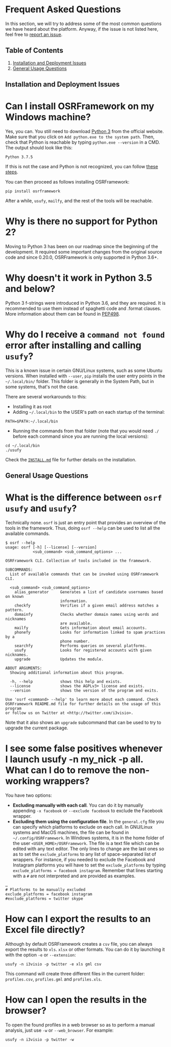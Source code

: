 Frequent Asked Questions
========================

In this section, we will try to address some of the most common questions we have heard about the platform.
Anyway, if the issue is not listed here, feel free to [report an issue](https://github.com/i3visio/osrframework/issues/new).

Table of Contents
------------------

1. [Installation and Deployment Issues](#installation-and-deployment-issues)
2. [General Usage Questions](#general-usage-questions)

Installation and Deployment Issues
----------------------------------

# Can I install OSRFramework on my Windows machine?

Yes, you can.
You still need to download [Python 3](https://www.python.org/downloads/release/python-2715/) from the official website.
Make sure that you click on `Add python.exe to the system path`.
Then, check that Python is reachable by typing `python.exe --version` in a CMD.
The output should look like this:

```
Python 3.7.5
```

If this is not the case and Python is not recognized, you can follow [these steps](https://superuser.com/questions/143119/how-do-i-add-python-to-the-windows-path).

You can then proceed as follows installing OSRFramework:

```
pip install osrframework
```

After a while, `usufy`, `mailfy`, and the rest of the tools will be reachable.


# Why is there no support for Python 2?

Moving to Python 3 has been on our roadmap since the beginning of the development.
It required some important changes from the original source code and since 0.20.0, OSRFramework is only supported in Python 3.6+.

# Why doesn't it work in Python 3.5 and below?

Python 3 f-strings were introduced in Python 3.6, and they are required.
It is recommended to use them instead of spaghetti code and .format clauses.
More information about them can be found in [PEP498](https://www.python.org/dev/peps/pep-0498/).

# Why do I receive a `command not found` error after installing and calling `usufy`?

This is a known issue in certain GNU/Linux systems, such as some Ubuntu versions.
When installed with `--user`, `pip` installs the user entry points in the `~/.local/bin/` folder.
This folder is generally in the System Path, but in some systems, that's not the case.

There are several workarounds to this:

- Installing it as root
- Adding `~/.local/bin` to the USER's path on each startup of the terminal:

```
PATH=$PATH:~/.local/bin
```

- Running the commands from that folder (note that you would need `./` before each command since you are running the local versions):
```
cd ~/.local/bin
./usufy
```

Check the [`INSTALL.md`](INSTALL.md) file for further details on the installation.

General Usage Questions
-----------------------

# What is the difference between `osrf usufy` and `usufy`?

Technically none.
`osrf` is just an entry point that provides an overview of the tools in the framework.
Thus, doing `osrf --help` can be used to list all the available commands.

```
$ osrf --help
usage: osrf [-h] [--license] [--version]
            <sub_command> <sub_command_options> ...

OSRFramework CLI. Collection of tools included in the framework.

SUBCOMMANDS:
  List of available commands that can be invoked using OSRFramework CLI.

  <sub_command> <sub_command_options>
    alias_generator     Generates a list of candidate usernames based on known
                        information.
    checkfy             Verifies if a given email address matches a pattern.
    domainfy            Checks whether domain names using words and nicknames
                        are available.
    mailfy              Gets information about email accounts.
    phonefy             Looks for information linked to spam practices by a
                        phone number.
    searchfy            Performs queries on several platforms.
    usufy               Looks for registered accounts with given nicknames.
    upgrade             Updates the module.

ABOUT ARGUMENTS:
  Showing additional information about this program.

  -h, --help            shows this help and exists.
  --license             shows the AGPLv3+ license and exists.
  --version             shows the version of the program and exits.

Use 'osrf <command> --help' to learn more about each command. Check
OSRFramework README.md file for further details on the usage of this program
or follow us on Twitter at <http://twitter.com/i3visio>.
```

Note that it also shows an `upgrade` subcommand that can be used to try to upgrade the current package.

# I see some false positives whenever I launch usufy -n my_nick -p all. What can I do to remove the non-working wrappers?

You have two options:

- **Excluding manually with each call**. You can do it by manually appending `-x facebook` or `--exclude facebook` to exclude the Facebook wrapper.
- **Excluding them using the configuration file**. In the `general.cfg` file you can specify which platforms to exclude on each call. In GNU/Linux systems and MacOS machines, the file can be found in `~/.config/OSRFramework`. In Windows systems, it is in the home folder of the user `<USER_HOME>/OSRFramework`. The file is a text file which can be edited with any text editor. The only lines to change are the last ones so as to set the  `exclude_platforms` to any list of space-separated list of wrappers. For instance, if you needed to exclude the Facebook and Instagram platforms you will have to set the `exclude_platforms` by typing `exclude_platforms = facebook instagram`. Remember that lines starting with a `#` are not interpreted and are provided as examples.

```
…
# Platforms to be manually excluded
exclude_platforms = facebook instagram
#exclude_platforms = twitter skype
```

# How can I export the results to an Excel file directly?

Although by default OSRFramework creates a `csv` file, you can always export the results to `xls`. `xlsx` or other formats. You can do it by launching it with the option `-e` or `--extension`:

```
usufy -n i3visio -p twitter -e xls gml csv
```

This command will create three different files in the current folder: `profiles.csv`, `profiles.gml` and `profiles.xls`.

# How can I open the results in the browser?

To open the found profiles in a web browser so as to perform a manual analysis, just use `-w` or `--web_browser`. For example:

```
usufy -n i3visio -p twitter -w
```
